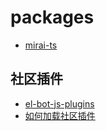 # packages

- [mirai-ts](https://github.com/YunYouJun/mirai-ts)

## 社区插件

- [el-bot-js-plugins](https://github.com/ElpsyCN/el-bot-js-plugins)
- [如何加载社区插件](https://docs.bot.elpsy.cn/js/plugins/#加载社区插件)
